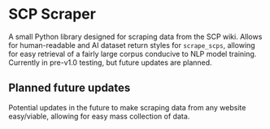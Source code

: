 # SCP Scraper
A small Python library designed for scraping data from the SCP wiki. Allows for human-readable and AI dataset return styles for `scrape_scps`, allowing for easy retrieval of a fairly large corpus conducive to NLP model training. Currently in pre-v1.0 testing, but future updates are planned.

## Planned future updates
Potential updates in the future to make scraping data from any website easy/viable, allowing for easy mass collection of data.
